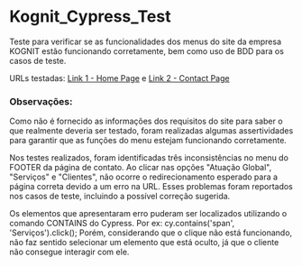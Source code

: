 # Kognit_Cypress_Test

Teste para verificar se as funcionalidades dos menus do site da empresa KOGNIT estão funcionando corretamente, bem como uso de BDD para os casos de teste.

URLs testadas: [Link 1 - Home Page](https://www.kognit.com.br/) e [Link 2 - Contact Page](https://www.kognit.com.br/contato)






### Observações:

Como não é fornecido as informações dos requisitos do site para saber o que realmente deveria ser testado, foram realizadas algumas assertividades para garantir que as funções do menu estejam funcionando corretamente.

Nos testes realizados, foram identificadas três inconsistências no menu do FOOTER da página de contato. Ao clicar nas opções "Atuação Global", "Serviços" e "Clientes", não ocorre o redirecionamento esperado para a página correta devido a um erro na URL. Esses problemas foram reportados nos casos de teste, incluindo a possível correção sugerida.

Os elementos que apresentaram erro puderam ser localizados utilizando o comando CONTAINS do Cypress. Por ex: cy.contains('span', 'Serviços').click();
Porém, considerando que o clique não está funcionando, não faz sentido selecionar um elemento que está oculto, já que o cliente não consegue interagir com ele.
